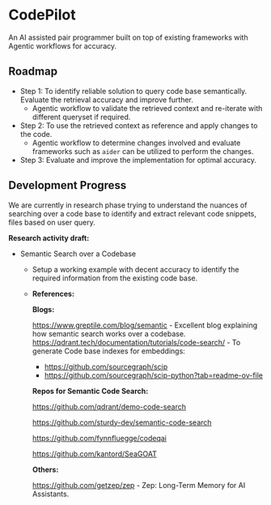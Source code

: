 # CodePilot

An AI assisted pair programmer built on top of existing frameworks with Agentic workflows for accuracy.

## Roadmap

- Step 1: To identify reliable solution to query code base semantically. Evaluate the retrieval accuracy and improve further.
  - Agentic workflow to validate the retrieved context and re-iterate with different queryset if required.
- Step 2: To use the retrieved context as reference and apply changes to the code.
  - Agentic workflow to determine changes involved and evaluate frameworks such as `aider` can be utilized to perform the changes.
- Step 3: Evaluate and improve the implementation for optimal accuracy.

## Development Progress

We are currently in research phase trying to understand the nuances of searching over a code base to identify and extract relevant code snippets, files based on user query.

**Research activity draft:**

- Semantic Search over a Codebase

  - Setup a working example with decent accuracy to identify the required information from the existing code base.
  - **References:**

    **Blogs:**

    https://www.greptile.com/blog/semantic - Excellent blog explaining how semantic search works over a codebase.
    https://qdrant.tech/documentation/tutorials/code-search/ - To generate Code base indexes for embeddings:

    - https://github.com/sourcegraph/scip
    - https://github.com/sourcegraph/scip-python?tab=readme-ov-file

    **Repos for Semantic Code Search:**

    https://github.com/qdrant/demo-code-search

    https://github.com/sturdy-dev/semantic-code-search

    https://github.com/fynnfluegge/codeqai

    https://github.com/kantord/SeaGOAT

    **Others:**

    https://github.com/getzep/zep - Zep: Long-Term Memory for ‍AI Assistants.
